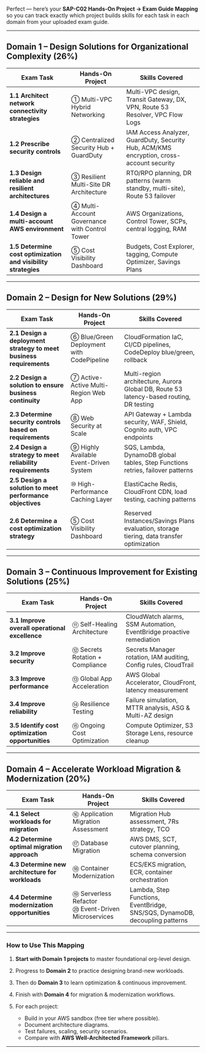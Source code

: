 Perfect — here’s your **SAP-C02 Hands-On Project → Exam Guide Mapping** so you can track exactly which project builds skills for each task in each domain from your uploaded exam guide.

---

## **Domain 1 – Design Solutions for Organizational Complexity** (26%)

| Exam Task                                                     | Hands-On Project                              | Skills Covered                                                                           |
| ------------------------------------------------------------- | --------------------------------------------- | ---------------------------------------------------------------------------------------- |
| **1.1 Architect network connectivity strategies**             | ① Multi-VPC Hybrid Networking                 | Multi-VPC design, Transit Gateway, DX, VPN, Route 53 Resolver, VPC Flow Logs             |
| **1.2 Prescribe security controls**                           | ② Centralized Security Hub + GuardDuty        | IAM Access Analyzer, GuardDuty, Security Hub, ACM/KMS encryption, cross-account security |
| **1.3 Design reliable and resilient architectures**           | ③ Resilient Multi-Site DR Architecture        | RTO/RPO planning, DR patterns (warm standby, multi-site), Route 53 failover              |
| **1.4 Design a multi-account AWS environment**                | ④ Multi-Account Governance with Control Tower | AWS Organizations, Control Tower, SCPs, central logging, RAM                             |
| **1.5 Determine cost optimization and visibility strategies** | ⑤ Cost Visibility Dashboard                   | Budgets, Cost Explorer, tagging, Compute Optimizer, Savings Plans                        |

---

## **Domain 2 – Design for New Solutions** (29%)

| Exam Task                                                          | Hands-On Project                          | Skills Covered                                                                           |
| ------------------------------------------------------------------ | ----------------------------------------- | ---------------------------------------------------------------------------------------- |
| **2.1 Design a deployment strategy to meet business requirements** | ⑥ Blue/Green Deployment with CodePipeline | CloudFormation IaC, CI/CD pipelines, CodeDeploy blue/green, rollback                     |
| **2.2 Design a solution to ensure business continuity**            | ⑦ Active-Active Multi-Region Web App      | Multi-region architecture, Aurora Global DB, Route 53 latency-based routing, DR testing  |
| **2.3 Determine security controls based on requirements**          | ⑧ Web Security at Scale                   | API Gateway + Lambda security, WAF, Shield, Cognito auth, VPC endpoints                  |
| **2.4 Design a strategy to meet reliability requirements**         | ⑨ Highly Available Event-Driven System    | SQS, Lambda, DynamoDB global tables, Step Functions retries, failover patterns           |
| **2.5 Design a solution to meet performance objectives**           | ⑩ High-Performance Caching Layer          | ElastiCache Redis, CloudFront CDN, load testing, caching patterns                        |
| **2.6 Determine a cost optimization strategy**                     | ⑤ Cost Visibility Dashboard               | Reserved Instances/Savings Plans evaluation, storage tiering, data transfer optimization |

---

## **Domain 3 – Continuous Improvement for Existing Solutions** (25%)

| Exam Task                                        | Hands-On Project                | Skills Covered                                                       |
| ------------------------------------------------ | ------------------------------- | -------------------------------------------------------------------- |
| **3.1 Improve overall operational excellence**   | ⑪ Self-Healing Architecture     | CloudWatch alarms, SSM Automation, EventBridge proactive remediation |
| **3.2 Improve security**                         | ⑫ Secrets Rotation + Compliance | Secrets Manager rotation, IAM auditing, Config rules, CloudTrail     |
| **3.3 Improve performance**                      | ⑬ Global App Acceleration       | AWS Global Accelerator, CloudFront, latency measurement              |
| **3.4 Improve reliability**                      | ⑭ Resilience Testing            | Failure simulation, MTTR analysis, ASG & Multi-AZ design             |
| **3.5 Identify cost optimization opportunities** | ⑮ Ongoing Cost Optimization     | Compute Optimizer, S3 Storage Lens, resource cleanup                 |

---

## **Domain 4 – Accelerate Workload Migration & Modernization** (20%)

| Exam Task                                        | Hands-On Project                                      | Skills Covered                                                              |
| ------------------------------------------------ | ----------------------------------------------------- | --------------------------------------------------------------------------- |
| **4.1 Select workloads for migration**           | ⑯ Application Migration Assessment                    | Migration Hub assessment, 7Rs strategy, TCO                                 |
| **4.2 Determine optimal migration approach**     | ⑰ Database Migration                                  | AWS DMS, SCT, cutover planning, schema conversion                           |
| **4.3 Determine new architecture for workloads** | ⑱ Container Modernization                             | ECS/EKS migration, ECR, container orchestration                             |
| **4.4 Determine modernization opportunities**    | ⑲ Serverless Refactor<br>⑳ Event-Driven Microservices | Lambda, Step Functions, EventBridge, SNS/SQS, DynamoDB, decoupling patterns |

---

### **How to Use This Mapping**

1. **Start with Domain 1 projects** to master foundational org-level design.
2. Progress to **Domain 2** to practice designing brand-new workloads.
3. Then do **Domain 3** to learn optimization & continuous improvement.
4. Finish with **Domain 4** for migration & modernization workflows.
5. For each project:

   * Build in your AWS sandbox (free tier where possible).
   * Document architecture diagrams.
   * Test failures, scaling, security scenarios.
   * Compare with **AWS Well-Architected Framework** pillars.

---


